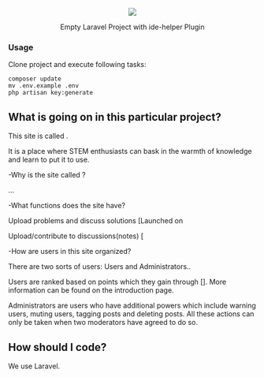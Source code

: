 <p align="center"><img src="https://laravel.com/assets/img/components/logo-laravel.svg"></p>
<p align="center">Empty Laravel Project with ide-helper Plugin</p>

### Usage

Clone project and execute following tasks:

```
composer update
mv .env.example .env
php artisan key:generate
```
## What is going on in this particular project?
This site is called .

It is a place where STEM enthusiasts can bask in the warmth of knowledge and learn to put it to use.

-Why is the site called ?

...

-What functions does the site have?

Upload problems and discuss solutions [Launched on

Upload/contribute to discussions(notes) [

-How are users in this site organized?

There are two sorts of users: Users and Administrators..

Users are ranked based on points which they gain through []. More information can be found on the introduction page.

Administrators are users who have additional powers which include warning users, muting users, tagging posts and deleting posts. All these actions can only be taken when two moderators have agreed to do so.
## How should I code?
We use Laravel.
